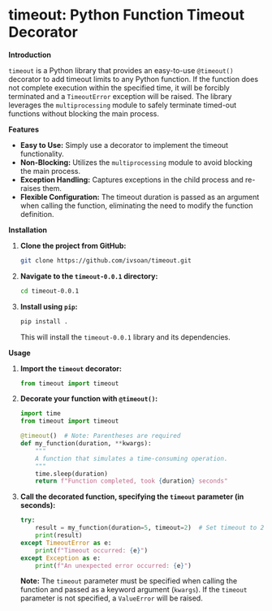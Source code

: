 # timeout: Python Function Timeout Decorator

**Introduction**

`timeout` is a Python library that provides an easy-to-use `@timeout()` decorator to add timeout limits to any Python function. If the function does not complete execution within the specified time, it will be forcibly terminated and a `TimeoutError` exception will be raised. The library leverages the `multiprocessing` module to safely terminate timed-out functions without blocking the main process.

**Features**

*   **Easy to Use:** Simply use a decorator to implement the timeout functionality.
*   **Non-Blocking:** Utilizes the `multiprocessing` module to avoid blocking the main process.
*   **Exception Handling:** Captures exceptions in the child process and re-raises them.
*   **Flexible Configuration:** The timeout duration is passed as an argument when calling the function, eliminating the need to modify the function definition.

**Installation**

1.  **Clone the project from GitHub:**

    ```bash
    git clone https://github.com/ivsoan/timeout.git
    ```

2.  **Navigate to the `timeout-0.0.1` directory:**

    ```bash
    cd timeout-0.0.1
    ```

3.  **Install using `pip`:**

    ```bash
    pip install .
    ```

    This will install the `timeout-0.0.1` library and its dependencies.

**Usage**

1.  **Import the `timeout` decorator:**

    ```python
    from timeout import timeout
    ```

2.  **Decorate your function with `@timeout()`:**

    ```python
    import time
    from timeout import timeout

    @timeout()  # Note: Parentheses are required
    def my_function(duration, **kwargs):
        """
        A function that simulates a time-consuming operation.
        """
        time.sleep(duration)
        return f"Function completed, took {duration} seconds"
    ```

3.  **Call the decorated function, specifying the `timeout` parameter (in seconds):**

    ```python
    try:
        result = my_function(duration=5, timeout=2)  # Set timeout to 2 seconds
        print(result)
    except TimeoutError as e:
        print(f"Timeout occurred: {e}")
    except Exception as e:
        print(f"An unexpected error occurred: {e}")
    ```

    **Note:** The `timeout` parameter must be specified when calling the function and passed as a keyword argument (`kwargs`). If the `timeout` parameter is not specified, a `ValueError` will be raised.
